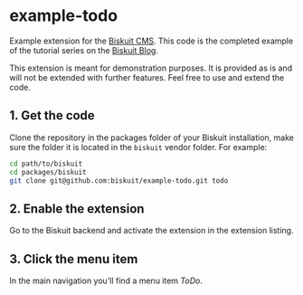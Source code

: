 # example-todo

Example extension for the [Biskuit CMS](https://github.com/biskuitorg/biskuit). This code is the completed example of the tutorial series on the [Biskuit Blog](https://biskuit.org/blog).

This extension is meant for demonstration purposes. It is provided as is and will not be extended with further features. Feel free to use and extend the code.

## 1. Get the code

Clone the repository in the packages folder of your Biskuit installation, make sure the folder it is located in the `biskuit` vendor folder. For example:

```sh
cd path/to/biskuit
cd packages/biskuit
git clone git@github.com:biskuit/example-todo.git todo
```

## 2. Enable the extension

Go to the Biskuit backend and activate the extension in the extension listing.

## 3. Click the menu item

In the main navigation you'll find a menu item *ToDo*.
